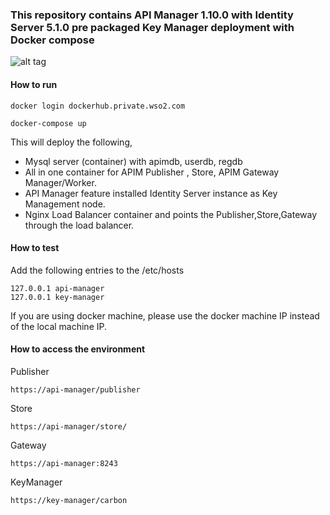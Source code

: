 ### This repository contains API Manager 1.10.0 with Identity Server 5.1.0 pre packaged Key Manager deployment with Docker compose

![alt tag](https://github.com/sanjeewa-malalgoda/deployment-patterns/blob/master/wso2am/1.10.0/patterns/design/is-askm.png)

#### How to run

 ```docker login dockerhub.private.wso2.com ```

 ```docker-compose up ```

This will deploy the following,

* Mysql server (container) with apimdb, userdb, regdb
* All in one container for APIM Publisher , Store, APIM Gateway Manager/Worker.
* API Manager feature installed Identity Server instance as Key Management node. 
* Nginx Load Balancer container and points the Publisher,Store,Gateway through the load balancer.



#### How to test

Add the following entries to the /etc/hosts
```
127.0.0.1 api-manager
127.0.0.1 key-manager
```
If you are using docker machine, please use the docker machine IP instead of the local machine IP.

#### How to access the environment

Publisher

```
https://api-manager/publisher
```

Store

```
https://api-manager/store/
```


Gateway

```
https://api-manager:8243
```


KeyManager 
```
https://key-manager/carbon
```


